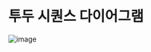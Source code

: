 # 투두 시퀀스 다이어그램
![image](https://github.com/jhchoi1182/react_native_todo/assets/116577489/98d0dd06-fedb-4ab7-9625-5149ddd120a1)
